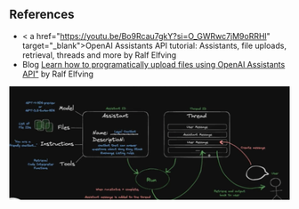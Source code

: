 ## References

* < a href="https://youtu.be/Bo9Rcau7gkY?si=O_GWRwc7jM9oRRHl" target="_blank">OpenAI Assistants API tutorial: Assistants, file uploads, retrieval, threads and more</a> by Ralf Elfving 
* Blog <a href="https://medium.com/@ralfelfving/learn-how-to-programatically-upload-files-using-openai-assistants-api-322cb5e6d2fd" target="_blank">Learn how to programatically upload files using OpenAI Assistants API"</a> by Ralf Elfving


![](/images/openai-assistants-api-architecture.png)
